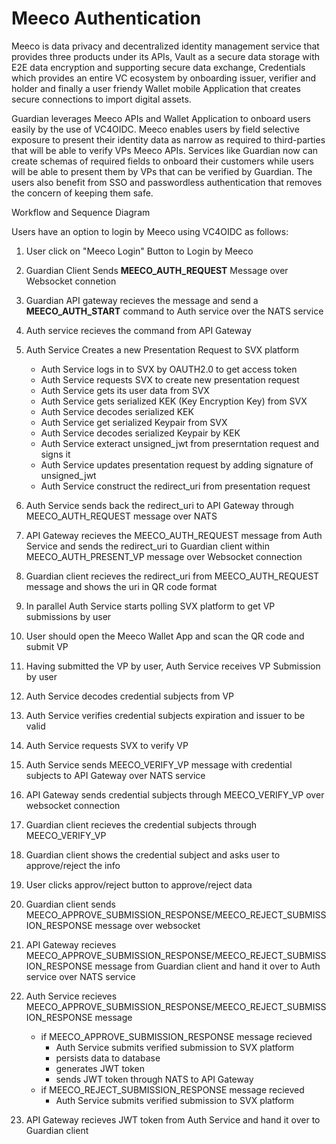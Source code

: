 # Meeco Authentication
Meeco is data privacy and decentralized identity management service that provides three products under its APIs, Vault as a secure data storage with E2E data encryption and supporting secure data exchange, Credentials which provides an entire VC ecosystem by onboarding issuer, verifier and holder and finally a user friendy Wallet mobile Application that creates secure connections to import digital assets.

Guardian leverages Meeco APIs and Wallet Application to onboard users easily by the use of VC4OIDC. Meeco enables users by field selective exposure to present their identity data as narrow as required to third-parties that will be able to verify VPs Meeco APIs. Services like Guardian now can create schemas of required fields to onboard their customers while users will be able to present them by VPs that can be verified by Guardian. The users also benefit from SSO and passwordless authentication that removes the concern of keeping them safe.

Workflow and Sequence Diagram

Users have an option to login by Meeco using VC4OIDC as follows:

1. User click on "Meeco Login" Button to Login by Meeco

2. Guardian Client Sends **MEECO_AUTH_REQUEST** Message over Websocket connetion

3. Guardian API gateway recieves the message and send a **MEECO_AUTH_START** command to Auth service over the NATS service

4. Auth service recieves the command from API Gateway

5. Auth Service Creates a new Presentation Request to SVX platform
    - Auth Service logs in to SVX by OAUTH2.0 to get access token
    - Auth Service requests SVX to create new presentation request
    - Auth Service gets its user data from SVX
    - Auth Service gets serialized KEK (Key Encryption Key) from SVX
    - Auth Service decodes serialized KEK 
    - Auth Service get serialized Keypair from SVX
    - Auth Service decodes serialized Keypair by KEK
    - Auth Service exteract unsigned_jwt from preserntation request and signs it
    - Auth Service updates presentation request by adding signature of unsigned_jwt
    - Auth Service construct the redirect_uri from presentation request

6. Auth Service sends back the redirect_uri to API Gateway through MEECO_AUTH_REQUEST message over NATS

7. API Gateway recieves the MEECO_AUTH_REQUEST message from Auth Service and sends the redirect_uri to Guardian client within MEECO_AUTH_PRESENT_VP message over Websocket connection

8. Guardian client recieves the redirect_uri from MEECO_AUTH_REQUEST message and shows the uri in QR code format

9. In parallel Auth Service starts polling SVX platform to get VP submissions by user

10. User should open the Meeco Wallet App and scan the QR code and submit VP

11. Having submitted the VP by user, Auth Service receives VP Submission by user

12. Auth Service decodes credential subjects from VP

13. Auth Service verifies credential subjects expiration and issuer to be valid

14. Auth Service requests SVX to verify VP

15. Auth Service sends MEECO_VERIFY_VP message with credential subjects to API Gateway over NATS service

16. API Gateway sends credential subjects through MEECO_VERIFY_VP over websocket connection

17. Guardian client recieves the credential subjects through MEECO_VERIFY_VP

18. Guardian client shows the credential subject and asks user to approve/reject the info

19. User clicks approv/reject button to approve/reject data

20. Guardian client sends MEECO_APPROVE_SUBMISSION_RESPONSE/MEECO_REJECT_SUBMISSION_RESPONSE message over websocket

21. API Gateway recieves MEECO_APPROVE_SUBMISSION_RESPONSE/MEECO_REJECT_SUBMISSION_RESPONSE message from Guardian client and hand it over to Auth service over NATS service

22. Auth Service recieves MEECO_APPROVE_SUBMISSION_RESPONSE/MEECO_REJECT_SUBMISSION_RESPONSE message
    - if MEECO_APPROVE_SUBMISSION_RESPONSE message recieved
        - Auth Service submits verified submission to SVX platform
        - persists data to database
        - generates JWT token
        - sends JWT token through NATS to API Gateway
    - if MEECO_REJECT_SUBMISSION_RESPONSE message recieved
        - Auth Service submits verified submission to SVX platform

23. API Gateway recieves JWT token from Auth Service and hand it over to Guardian client